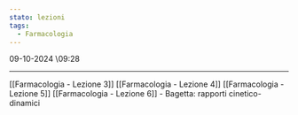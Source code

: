 ```yaml
---
stato: lezioni
tags:
  - Farmacologia
---
```

09-10-2024 \09:28

--- 

[[Farmacologia - Lezione 3]]
[[Farmacologia - Lezione 4]]
[[Farmacologia - Lezione 5]]
[[Farmacologia - Lezione 6]] - Bagetta: rapporti cinetico-dinamici












